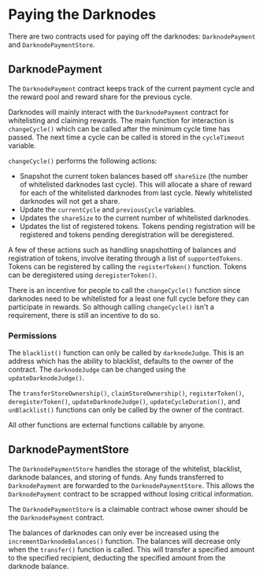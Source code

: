 # Paying the Darknodes

There are two contracts used for paying off the darknodes: `DarknodePayment` and `DarknodePaymentStore`.


## DarknodePayment

The `DarknodePayment` contract keeps track of the current payment cycle and the reward pool and reward share for the previous cycle.

Darknodes will mainly interact with the `DarknodePayment` contract for whitelisting and claiming rewards. The main function for interaction is `changeCycle()` which can be called after the minimum cycle time has passed. The next time a cycle can be called is stored in the `cycleTimeout` variable.

`changeCycle()` performs the following actions:

* Snapshot the current token balances based off `shareSize` (the number of whitelisted darknodes last cycle). This will allocate a share of reward for each of the whitelisted darknodes from last cycle. Newly whitelisted darknodes will not get a share.
* Update the `currentCycle` and `previousCycle` variables.
* Updates the `shareSize` to the current number of whitelisted darknodes.
* Updates the list of registered tokens. Tokens pending registration will be registered and tokens pending deregistration will be deregistered.

A few of these actions such as handling snapshotting of balances and registration of tokens, involve iterating through a list of `supportedTokens`. Tokens can be registered by calling the `registerToken()` function. Tokens can be deregistered using `deregisterToken()`.

There is an incentive for people to call the `changeCycle()` function since darknodes need to be whitelisted for a least one full cycle before they can participate in rewards. So although calling `changeCycle()` isn't a requirement, there is still an incentive to do so.

### Permissions

The `blacklist()` function can only be called by `darknodeJudge`. This is an address which has the ability to blacklist, defaults to the owner of the contract. The `darknodeJudge` can be changed using the `updateDarknodeJudge()`.

The `transferStoreOwnership()`, `claimStoreOwnership()`, `registerToken()`, `deregisterToken()`, `updateDarknodeJudge()`, `updateCycleDuration()`, and `unBlacklist()` functions can only be called by the owner of the contract.

All other functions are external functions callable by anyone.

## DarknodePaymentStore

The `DarknodePaymentStore` handles the storage of the whitelist, blacklist, darknode balances, and storing of funds. Any funds transferred to `DarknodePayment` are forwarded to the `DarknodePaymentStore`. This allows the `DarknodePayment` contract to be scrapped without losing critical information.

The `DarknodePaymentStore` is a claimable contract whose owner should be the `DarknodePayment` contract.

The balances of darknodes can only ever be increased using the `incrementDarknodeBalances()` function. The balances will decrease only when the `transfer()` function is called. This will transfer a specified amount to the specified recipient, deducting the specified amount from the darknode balance.

